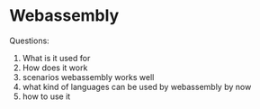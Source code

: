 # Webassembly

Questions:

1. What is it used for
1. How does it work
2. scenarios webassembly works well
3. what kind of languages can be used by webassembly by now
4. how to use it

